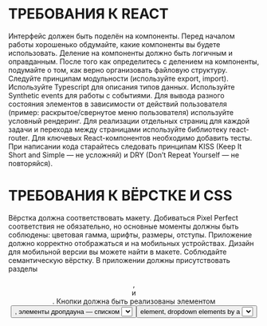 # ТРЕБОВАНИЯ К REACT
Интерфейс должен быть поделён на компоненты. Перед началом работы хорошенько обдумайте, какие компоненты вы будете использовать. Деление на компоненты должно быть логичным и оправданным.
После того как определитесь с делением на компоненты, подумайте о том, как верно организовать файловую структуру.
Следуйте принципам модульности (используйте export, import).
Используйте Typescript для описания типов данных.
Используйте Synthetic events для работы с событиями.
Для вывода разного состояния элементов в зависимости от действий пользователя (пример: раскрытое/свернутое меню пользователя) используйте условный рендеринг.
Для реализации отдельных страниц для каждой задачи и перехода между страницами используйте библиотеку react-router.
Для ключевых React-компонентов необходимо добавить тесты.
При написании кода старайтесь следовать принципам KISS (Keep It Short and Simple — не усложняй) и DRY (Don’t Repeat Yourself — не повторяйся).

# ТРЕБОВАНИЯ К ВЁРСТКЕ И CSS
Вёрстка должна соответствовать макету. Добиваться Pixel Perfect соответствия не обязательно, но основные моменты должны быть соблюдены: цветовая гамма, шрифты, размеры, отступы.
Приложение должно корректно отображаться и на мобильных устройствах. Дизайн для мобильной версии вы можете найти в макете.
Соблюдайте семантическую вёрстку. В приложении должны присутствовать разделы <header>, <main> и <footer>. Кнопки должна быть реализованы элементом <button>, элементы дропдауна — списком <select> и так далее.
При наведении курсора на любые кликабельные элементы должен появляться cursor: pointer.
Учитывайте состояния кнопки + Add card — активная и неактивная.
Если кнопка активна, её внешний вид должен соответствовать макету. При наведении она должна подсвечиваться (менять цвет), а курсор должен меняться на pointer.
Если кнопка неактивна (назначен атрибут disabled), её цвет должен отличаться от активного состояния, кнопка не должна реагировать на наведение курсора (цвет остаётся таким же, не появляется курсор pointer).
Можете использовать любой вариант подключения стилей на ваше усмотрение: общий файл стилей проекта, CSS-модули или специальные React-библиотеки для стилизации компонентов (например, Styled Components).
Использовать селекторы по тегу и id для задания стилей нельзя. Используйте классы.
  
# REQUIREMENTS FOR REACT
The interface must be divided into components. Before you start, think carefully about which components you will use. The division into components should be logical and justified.
After you decide on the division into components, think about how to properly organize the file structure.
Follow the principles of modularity (use export, import).
Use Typescript to describe data types.
Use Synthetic events to work with events.
To display a different state of elements depending on user actions (example: expanded / collapsed user menu), use conditional rendering.
To implement separate pages for each task and navigate between pages, use the react-router library.
For key React components, you need to add tests.
When writing code, try to follow the principles of KISS (Keep It Short and Simple - do not complicate) and DRY (Don't Repeat Yourself - do not repeat yourself).

# LAYOUT AND CSS REQUIREMENTS
The layout must match the layout. Achieving Pixel Perfect compliance is not necessary, but the main points must be observed: colors, fonts, sizes, indents.
The application should also display correctly on mobile devices. You can find the design for the mobile version in the layout.
Follow semantic layout. The application must have <header>, <main>, and <footer> sections. Buttons should be implemented by a <button> element, dropdown elements by a <select> list, and so on.
When hovering over any clickable elements, cursor: pointer should appear.
Consider the states of the + Add card button - active and inactive.
If the button is active, its appearance should match the layout. When you hover, it should be highlighted (change color), and the cursor should change to pointer.
If the button is inactive (the disabled attribute is assigned), its color should be different from the active state, the button should not respond to hover (the color remains the same, the pointer cursor does not appear).
You can use any style connection option of your choice: a common project style file, CSS modules, or special React libraries for styling components (for example, Styled Components).
You can't use tag and id selectors to set styles. Use classes.
